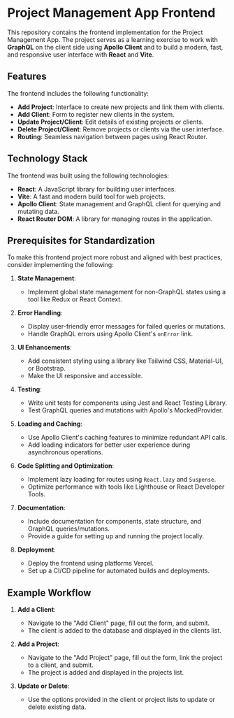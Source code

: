 # Project Management App Frontend

This repository contains the frontend implementation for the Project Management App. The project serves as a learning exercise to work with **GraphQL** on the client side using **Apollo Client** and to build a modern, fast, and responsive user interface with **React** and **Vite**.

## Features

The frontend includes the following functionality:
- **Add Project**: Interface to create new projects and link them with clients.
- **Add Client**: Form to register new clients in the system.
- **Update Project/Client**: Edit details of existing projects or clients.
- **Delete Project/Client**: Remove projects or clients via the user interface.
- **Routing**: Seamless navigation between pages using React Router.

## Technology Stack

The frontend was built using the following technologies:
- **React**: A JavaScript library for building user interfaces.
- **Vite**: A fast and modern build tool for web projects.
- **Apollo Client**: State management and GraphQL client for querying and mutating data.
- **React Router DOM**: A library for managing routes in the application.

## Prerequisites for Standardization

To make this frontend project more robust and aligned with best practices, consider implementing the following:

1. **State Management**:
   - Implement global state management for non-GraphQL states using a tool like Redux or React Context.

3. **Error Handling**:
   - Display user-friendly error messages for failed queries or mutations.
   - Handle GraphQL errors using Apollo Client's `onError` link.

4. **UI Enhancements**:
   - Add consistent styling using a library like Tailwind CSS, Material-UI, or Bootstrap.
   - Make the UI responsive and accessible.

5. **Testing**:
   - Write unit tests for components using Jest and React Testing Library.
   - Test GraphQL queries and mutations with Apollo's MockedProvider.

6. **Loading and Caching**:
   - Use Apollo Client's caching features to minimize redundant API calls.
   - Add loading indicators for better user experience during asynchronous operations.

7. **Code Splitting and Optimization**:
   - Implement lazy loading for routes using `React.lazy` and `Suspense`.
   - Optimize performance with tools like Lighthouse or React Developer Tools.

8. **Documentation**:
   - Include documentation for components, state structure, and GraphQL queries/mutations.
   - Provide a guide for setting up and running the project locally.

9. **Deployment**:
   - Deploy the frontend using platforms Vercel.
   - Set up a CI/CD pipeline for automated builds and deployments.


## Example Workflow

1. **Add a Client**:
   - Navigate to the "Add Client" page, fill out the form, and submit.
   - The client is added to the database and displayed in the clients list.

2. **Add a Project**:
   - Navigate to the "Add Project" page, fill out the form, link the project to a client, and submit.
   - The project is added and displayed in the projects list.

3. **Update or Delete**:
   - Use the options provided in the client or project lists to update or delete existing data.

